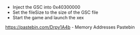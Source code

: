 - Inject the GSC into 0x40300000
- Set the fileSize to the size of the GSC file
- Start the game and launch the xex

https://pastebin.com/Drpy1A4b - Memory Addresses Pastebin
